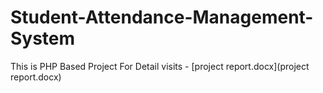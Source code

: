 # Student-Attendance-Management-System
This is PHP Based Project
For Detail visits - [project report.docx](project report.docx)

